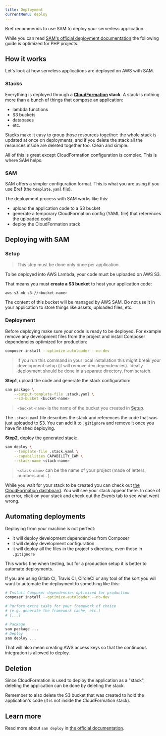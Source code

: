 ```yaml
---
title: Deployment
currentMenu: deploy
---
```


Bref recommends to use SAM to deploy your serverless application.

While you can read [SAM's official deployment documentation](https://github.com/awslabs/aws-sam-cli/blob/develop/docs/deploying_serverless_applications.md) the following guide is optimized for PHP projects.

## How it works

Let's look at how serveless applications are deployed on AWS with SAM.

### Stacks

Everything is deployed through a **[CloudFormation](https://aws.amazon.com/cloudformation/) stack**. A stack is nothing more than a bunch of things that compose an application:

- lambda functions
- S3 buckets
- databases
- etc.

Stacks make it easy to group those resources together: the whole stack is updated at once on deployments, and if you delete the stack all the resources inside are deleted together too. Clean and simple.

All of this is great except CloudFormation configuration is complex. This is where SAM helps.

### SAM

SAM offers a simpler configuration format. This is what you are using if you use Bref (the `template.yaml` file).

The deployment process with SAM works like this:

- upload the application code to a S3 bucket
- generate a temporary CloudFormation config (YAML file) that references the uploaded code
- deploy the CloudFormation stack

## Deploying with SAM

### Setup

> This step must be done only once per application.

To be deployed into AWS Lambda, your code must be uploaded on AWS S3.

That means you must **create a S3 bucket** to host your application code:

```sh
aws s3 mb s3://<bucket-name>
```

The content of this bucket will be managed by AWS SAM. Do not use it in your application to store things like assets, uploaded files, etc.

### Deployment

Before deploying make sure your code is ready to be deployed. For example remove any development files from the project and install Composer dependencies optimized for production:

```bash
composer install --optimize-autoloader --no-dev
```

> If you run this command in your local installation this might break your development setup (it will remove dev dependencies). Ideally deployment should be done in a separate directory, from scratch.

**Step1**, upload the code and generate the stack configuration:

```bash
sam package \
    --output-template-file .stack.yaml \
    --s3-bucket <bucket-name>
```

> `<bucket-name>` is the name of the bucket you created in [Setup](#setup).

The `.stack.yaml` file describes the stack and references the code that was just uploaded to S3. You can add it to `.gitignore` and remove it once you have finished deploying.

**Step2**, deploy the generated stack:

```bash
sam deploy \
    --template-file .stack.yaml \
    --capabilities CAPABILITY_IAM \
    --stack-name <stack-name>
```

> `<stack-name>` can be the name of your project (made of letters, numbers and `-`).

While you wait for your stack to be created you can check out [the CloudFormation dashboard](https://us-east-2.console.aws.amazon.com/cloudformation/home). You will see your stack appear there. In case of an error, click on your stack and check out the *Events* tab to see what went wrong.

## Automating deployments

Deploying from your machine is not perfect:

- it will deploy development dependencies from Composer
- it will deploy development configuration
- it will deploy all the files in the project's directory, even those in `.gitignore`

This works fine when testing, but for a production setup it is better to automate deployments.

If you are using Gitlab CI, Travis CI, CircleCI or any tool of the sort you will want to automate the deployment to something like this:

```bash
# Install Composer dependencies optimized for production
composer install --optimize-autoloader --no-dev

# Perform extra tasks for your framework of choice
# (e.g. generate the framework cache, etc.)
# [...]

# Package
sam package ...
# Deploy
sam deploy ...
```

That will also mean creating AWS access keys so that the continuous integration is allowed to deploy.

## Deletion

Since CloudFormation is used to deploy the application as a "stack", deleting the application can be done by deleting the stack.

Remember to also delete the S3 bucket that was created to hold the application's code (it is not inside the CloudFormation stack).

## Learn more

Read more about `sam deploy` in [the official documentation](https://docs.aws.amazon.com/serverless-application-model/latest/developerguide/sam-cli-command-reference-sam-deploy.html).
